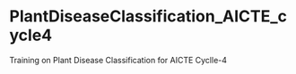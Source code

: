 # PlantDiseaseClassification_AICTE_cycle4
Training on Plant Disease Classification for AICTE Cyclle-4
